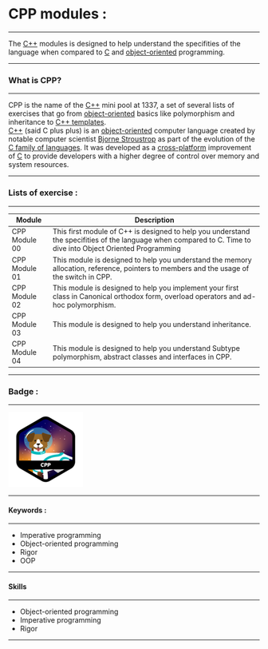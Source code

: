 # CPP modules :

---

The [C++](https://en.wikipedia.org/wiki/C%2B%2B) modules is designed to help understand the specifities of the language when compared to [C](https://en.wikipedia.org/wiki/C_(programming_language)) and [object-oriented](https://www.w3schools.com/cpp/cpp_oop.asp) programming.

---

### What is CPP?

---

CPP is the name of the [C++](https://en.wikipedia.org/wiki/C%2B%2B) mini pool at 1337, a set of several lists of exercises that go from [object-oriented](https://www.w3schools.com/cpp/cpp_oop.asp) basics like polymorphism and inheritance to [C++ templates](https://en.wikipedia.org/wiki/C%2B%2B).
<br/>
[C++](https://en.wikipedia.org/wiki/C%2B%2B) (said C plus plus) is an [object-oriented](object-oriented) computer language created by notable computer scientist [Bjorne Stroustrop](https://en.wikipedia.org/wiki/Bjarne_Stroustrup) as part of the evolution of the [C family of languages](https://en.wikipedia.org/wiki/List_of_C-family_programming_languages). It was developed as a [cross-platform](https://en.wikipedia.org/wiki/Cross-platform_software) improvement of [C](https://en.wikipedia.org/wiki/C_(programming_language)) to provide developers with a higher degree of control over memory and system resources.

---

### Lists of exercise :

---

| Module | Description |
|--- |--- |
|CPP Module 00 | This first module of C++ is designed to help you understand the specifities of the language when compared to C. Time to dive into Object Oriented Programming |
|CPP Module 01 | This module is designed to help you understand the memory allocation, reference, pointers to members and the usage of the switch in CPP.|
|CPP Module 02 | This module is designed to help you implement your first class in Canonical orthodox form, overload operators and ad-hoc polymorphism.|
|CPP Module 03 | This module is designed to help you understand inheritance.|
| CPP Module 04 | This module is designed to help you understand Subtype polymorphism, abstract classes and interfaces in CPP. |

---

### Badge :

---

<img src="./images/cppn.png" width="150" height="150"/>

---

#### Keywords :

---

- Imperative programming
- Object-oriented programming
- Rigor
- OOP

---

#### Skills

---

- Object-oriented programming
- Imperative programming
- Rigor

---

